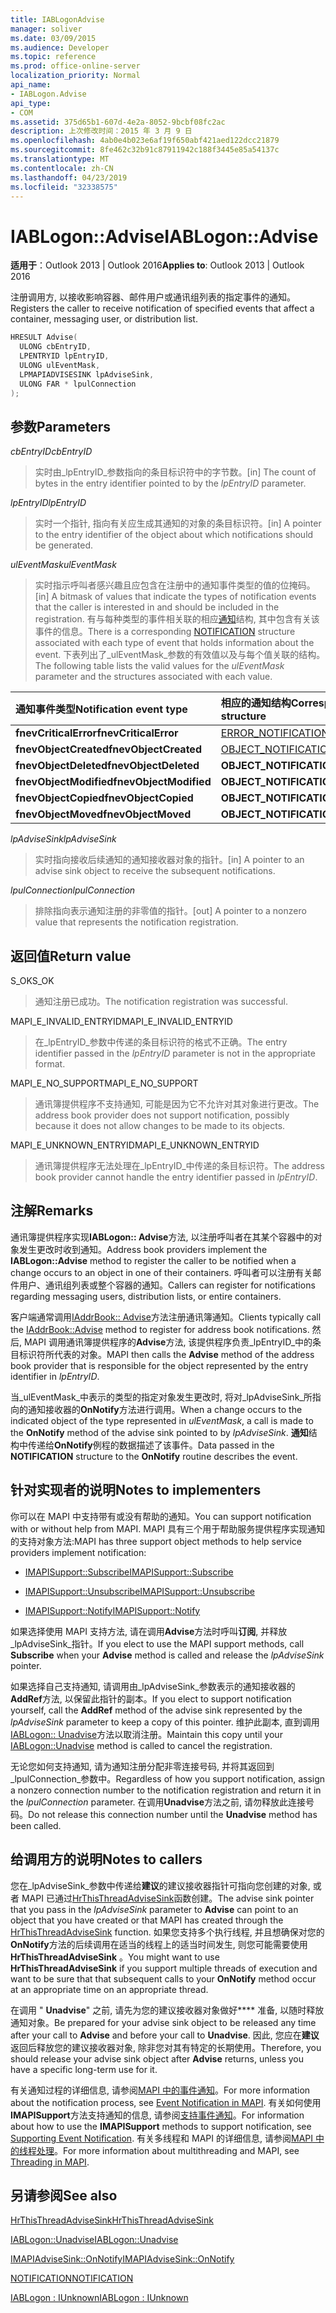 ```yaml
---
title: IABLogonAdvise
manager: soliver
ms.date: 03/09/2015
ms.audience: Developer
ms.topic: reference
ms.prod: office-online-server
localization_priority: Normal
api_name:
- IABLogon.Advise
api_type:
- COM
ms.assetid: 375d65b1-607d-4e2a-8052-9bcbf08fc2ac
description: 上次修改时间：2015 年 3 月 9 日
ms.openlocfilehash: 4ab0e4b023e6af19f650abf421aed122dcc21879
ms.sourcegitcommit: 8fe462c32b91c87911942c188f3445e85a54137c
ms.translationtype: MT
ms.contentlocale: zh-CN
ms.lasthandoff: 04/23/2019
ms.locfileid: "32338575"
---
```

# <a name="iablogonadvise"></a><span data-ttu-id="f6bd6-103">IABLogon::Advise</span><span class="sxs-lookup"><span data-stu-id="f6bd6-103">IABLogon::Advise</span></span>

  
  
<span data-ttu-id="f6bd6-104">**适用于**：Outlook 2013 | Outlook 2016</span><span class="sxs-lookup"><span data-stu-id="f6bd6-104">**Applies to**: Outlook 2013 | Outlook 2016</span></span> 
  
<span data-ttu-id="f6bd6-105">注册调用方, 以接收影响容器、邮件用户或通讯组列表的指定事件的通知。</span><span class="sxs-lookup"><span data-stu-id="f6bd6-105">Registers the caller to receive notification of specified events that affect a container, messaging user, or distribution list.</span></span>
  
```cpp
HRESULT Advise(
  ULONG cbEntryID,
  LPENTRYID lpEntryID,
  ULONG ulEventMask,
  LPMAPIADVISESINK lpAdviseSink,
  ULONG FAR * lpulConnection
);
```

## <a name="parameters"></a><span data-ttu-id="f6bd6-106">参数</span><span class="sxs-lookup"><span data-stu-id="f6bd6-106">Parameters</span></span>

 <span data-ttu-id="f6bd6-107">_cbEntryID_</span><span class="sxs-lookup"><span data-stu-id="f6bd6-107">_cbEntryID_</span></span>
  
> <span data-ttu-id="f6bd6-108">实时由_lpEntryID_参数指向的条目标识符中的字节数。</span><span class="sxs-lookup"><span data-stu-id="f6bd6-108">[in] The count of bytes in the entry identifier pointed to by the  _lpEntryID_ parameter.</span></span> 
    
 <span data-ttu-id="f6bd6-109">_lpEntryID_</span><span class="sxs-lookup"><span data-stu-id="f6bd6-109">_lpEntryID_</span></span>
  
> <span data-ttu-id="f6bd6-110">实时一个指针, 指向有关应生成其通知的对象的条目标识符。</span><span class="sxs-lookup"><span data-stu-id="f6bd6-110">[in] A pointer to the entry identifier of the object about which notifications should be generated.</span></span>
    
 <span data-ttu-id="f6bd6-111">_ulEventMask_</span><span class="sxs-lookup"><span data-stu-id="f6bd6-111">_ulEventMask_</span></span>
  
> <span data-ttu-id="f6bd6-112">实时指示呼叫者感兴趣且应包含在注册中的通知事件类型的值的位掩码。</span><span class="sxs-lookup"><span data-stu-id="f6bd6-112">[in] A bitmask of values that indicate the types of notification events that the caller is interested in and should be included in the registration.</span></span> <span data-ttu-id="f6bd6-113">有与每种类型的事件相关联的相应[通知](notification.md)结构, 其中包含有关该事件的信息。</span><span class="sxs-lookup"><span data-stu-id="f6bd6-113">There is a corresponding [NOTIFICATION](notification.md) structure associated with each type of event that holds information about the event.</span></span> <span data-ttu-id="f6bd6-114">下表列出了_ulEventMask_参数的有效值以及与每个值关联的结构。</span><span class="sxs-lookup"><span data-stu-id="f6bd6-114">The following table lists the valid values for the  _ulEventMask_ parameter and the structures associated with each value.</span></span> 
    
|<span data-ttu-id="f6bd6-115">**通知事件类型**</span><span class="sxs-lookup"><span data-stu-id="f6bd6-115">**Notification event type**</span></span>|<span data-ttu-id="f6bd6-116">**相应的**通知**结构**</span><span class="sxs-lookup"><span data-stu-id="f6bd6-116">**Corresponding **NOTIFICATION** structure**</span></span>|
|:-----|:-----|
|<span data-ttu-id="f6bd6-117">**fnevCriticalError**</span><span class="sxs-lookup"><span data-stu-id="f6bd6-117">**fnevCriticalError**</span></span> <br/> |[<span data-ttu-id="f6bd6-118">ERROR_NOTIFICATION</span><span class="sxs-lookup"><span data-stu-id="f6bd6-118">ERROR_NOTIFICATION</span></span>](error_notification.md) <br/> |
|<span data-ttu-id="f6bd6-119">**fnevObjectCreated**</span><span class="sxs-lookup"><span data-stu-id="f6bd6-119">**fnevObjectCreated**</span></span> <br/> |[<span data-ttu-id="f6bd6-120">OBJECT_NOTIFICATION</span><span class="sxs-lookup"><span data-stu-id="f6bd6-120">OBJECT_NOTIFICATION</span></span>](object_notification.md) <br/> |
|<span data-ttu-id="f6bd6-121">**fnevObjectDeleted**</span><span class="sxs-lookup"><span data-stu-id="f6bd6-121">**fnevObjectDeleted**</span></span> <br/> |<span data-ttu-id="f6bd6-122">**OBJECT_NOTIFICATION**</span><span class="sxs-lookup"><span data-stu-id="f6bd6-122">**OBJECT_NOTIFICATION**</span></span> <br/> |
|<span data-ttu-id="f6bd6-123">**fnevObjectModified**</span><span class="sxs-lookup"><span data-stu-id="f6bd6-123">**fnevObjectModified**</span></span> <br/> |<span data-ttu-id="f6bd6-124">**OBJECT_NOTIFICATION**</span><span class="sxs-lookup"><span data-stu-id="f6bd6-124">**OBJECT_NOTIFICATION**</span></span> <br/> |
|<span data-ttu-id="f6bd6-125">**fnevObjectCopied**</span><span class="sxs-lookup"><span data-stu-id="f6bd6-125">**fnevObjectCopied**</span></span> <br/> |<span data-ttu-id="f6bd6-126">**OBJECT_NOTIFICATION**</span><span class="sxs-lookup"><span data-stu-id="f6bd6-126">**OBJECT_NOTIFICATION**</span></span> <br/> |
|<span data-ttu-id="f6bd6-127">**fnevObjectMoved**</span><span class="sxs-lookup"><span data-stu-id="f6bd6-127">**fnevObjectMoved**</span></span> <br/> |<span data-ttu-id="f6bd6-128">**OBJECT_NOTIFICATION**</span><span class="sxs-lookup"><span data-stu-id="f6bd6-128">**OBJECT_NOTIFICATION**</span></span> <br/> |
   
 <span data-ttu-id="f6bd6-129">_lpAdviseSink_</span><span class="sxs-lookup"><span data-stu-id="f6bd6-129">_lpAdviseSink_</span></span>
  
> <span data-ttu-id="f6bd6-130">实时指向接收后续通知的通知接收器对象的指针。</span><span class="sxs-lookup"><span data-stu-id="f6bd6-130">[in] A pointer to an advise sink object to receive the subsequent notifications.</span></span>
    
 <span data-ttu-id="f6bd6-131">_lpulConnection_</span><span class="sxs-lookup"><span data-stu-id="f6bd6-131">_lpulConnection_</span></span>
  
> <span data-ttu-id="f6bd6-132">排除指向表示通知注册的非零值的指针。</span><span class="sxs-lookup"><span data-stu-id="f6bd6-132">[out] A pointer to a nonzero value that represents the notification registration.</span></span>
    
## <a name="return-value"></a><span data-ttu-id="f6bd6-133">返回值</span><span class="sxs-lookup"><span data-stu-id="f6bd6-133">Return value</span></span>

<span data-ttu-id="f6bd6-134">S_OK</span><span class="sxs-lookup"><span data-stu-id="f6bd6-134">S_OK</span></span> 
  
> <span data-ttu-id="f6bd6-135">通知注册已成功。</span><span class="sxs-lookup"><span data-stu-id="f6bd6-135">The notification registration was successful.</span></span>
    
<span data-ttu-id="f6bd6-136">MAPI_E_INVALID_ENTRYID</span><span class="sxs-lookup"><span data-stu-id="f6bd6-136">MAPI_E_INVALID_ENTRYID</span></span> 
  
> <span data-ttu-id="f6bd6-137">在_lpEntryID_参数中传递的条目标识符的格式不正确。</span><span class="sxs-lookup"><span data-stu-id="f6bd6-137">The entry identifier passed in the  _lpEntryID_ parameter is not in the appropriate format.</span></span> 
    
<span data-ttu-id="f6bd6-138">MAPI_E_NO_SUPPORT</span><span class="sxs-lookup"><span data-stu-id="f6bd6-138">MAPI_E_NO_SUPPORT</span></span> 
  
> <span data-ttu-id="f6bd6-139">通讯簿提供程序不支持通知, 可能是因为它不允许对其对象进行更改。</span><span class="sxs-lookup"><span data-stu-id="f6bd6-139">The address book provider does not support notification, possibly because it does not allow changes to be made to its objects.</span></span>
    
<span data-ttu-id="f6bd6-140">MAPI_E_UNKNOWN_ENTRYID</span><span class="sxs-lookup"><span data-stu-id="f6bd6-140">MAPI_E_UNKNOWN_ENTRYID</span></span> 
  
> <span data-ttu-id="f6bd6-141">通讯簿提供程序无法处理在_lpEntryID_中传递的条目标识符。</span><span class="sxs-lookup"><span data-stu-id="f6bd6-141">The address book provider cannot handle the entry identifier passed in  _lpEntryID_.</span></span>
    
## <a name="remarks"></a><span data-ttu-id="f6bd6-142">注解</span><span class="sxs-lookup"><span data-stu-id="f6bd6-142">Remarks</span></span>

<span data-ttu-id="f6bd6-143">通讯簿提供程序实现**IABLogon:: Advise**方法, 以注册呼叫者在其某个容器中的对象发生更改时收到通知。</span><span class="sxs-lookup"><span data-stu-id="f6bd6-143">Address book providers implement the **IABLogon::Advise** method to register the caller to be notified when a change occurs to an object in one of their containers.</span></span> <span data-ttu-id="f6bd6-144">呼叫者可以注册有关邮件用户、通讯组列表或整个容器的通知。</span><span class="sxs-lookup"><span data-stu-id="f6bd6-144">Callers can register for notifications regarding messaging users, distribution lists, or entire containers.</span></span> 
  
<span data-ttu-id="f6bd6-145">客户端通常调用[IAddrBook:: Advise](iaddrbook-advise.md)方法注册通讯簿通知。</span><span class="sxs-lookup"><span data-stu-id="f6bd6-145">Clients typically call the [IAddrBook::Advise](iaddrbook-advise.md) method to register for address book notifications.</span></span> <span data-ttu-id="f6bd6-146">然后, MAPI 调用通讯簿提供程序的**Advise**方法, 该提供程序负责_lpEntryID_中的条目标识符所代表的对象。</span><span class="sxs-lookup"><span data-stu-id="f6bd6-146">MAPI then calls the **Advise** method of the address book provider that is responsible for the object represented by the entry identifier in  _lpEntryID_.</span></span>
  
<span data-ttu-id="f6bd6-147">当_ulEventMask_中表示的类型的指定对象发生更改时, 将对_lpAdviseSink_所指向的通知接收器的**OnNotify**方法进行调用。</span><span class="sxs-lookup"><span data-stu-id="f6bd6-147">When a change occurs to the indicated object of the type represented in  _ulEventMask_, a call is made to the **OnNotify** method of the advise sink pointed to by  _lpAdviseSink_.</span></span> <span data-ttu-id="f6bd6-148">**通知**结构中传递给**OnNotify**例程的数据描述了该事件。</span><span class="sxs-lookup"><span data-stu-id="f6bd6-148">Data passed in the **NOTIFICATION** structure to the **OnNotify** routine describes the event.</span></span> 
  
## <a name="notes-to-implementers"></a><span data-ttu-id="f6bd6-149">针对实现者的说明</span><span class="sxs-lookup"><span data-stu-id="f6bd6-149">Notes to implementers</span></span>

<span data-ttu-id="f6bd6-150">你可以在 MAPI 中支持带有或没有帮助的通知。</span><span class="sxs-lookup"><span data-stu-id="f6bd6-150">You can support notification with or without help from MAPI.</span></span> <span data-ttu-id="f6bd6-151">MAPI 具有三个用于帮助服务提供程序实现通知的支持对象方法:</span><span class="sxs-lookup"><span data-stu-id="f6bd6-151">MAPI has three support object methods to help service providers implement notification:</span></span>
  
- [<span data-ttu-id="f6bd6-152">IMAPISupport::Subscribe</span><span class="sxs-lookup"><span data-stu-id="f6bd6-152">IMAPISupport::Subscribe</span></span>](imapisupport-subscribe.md)
    
- [<span data-ttu-id="f6bd6-153">IMAPISupport::Unsubscribe</span><span class="sxs-lookup"><span data-stu-id="f6bd6-153">IMAPISupport::Unsubscribe</span></span>](imapisupport-unsubscribe.md)
    
- [<span data-ttu-id="f6bd6-154">IMAPISupport::Notify</span><span class="sxs-lookup"><span data-stu-id="f6bd6-154">IMAPISupport::Notify</span></span>](imapisupport-notify.md)
    
<span data-ttu-id="f6bd6-155">如果选择使用 MAPI 支持方法, 请在调用**Advise**方法时呼叫**订阅**, 并释放_lpAdviseSink_指针。</span><span class="sxs-lookup"><span data-stu-id="f6bd6-155">If you elect to use the MAPI support methods, call **Subscribe** when your **Advise** method is called and release the  _lpAdviseSink_ pointer.</span></span> 
  
<span data-ttu-id="f6bd6-156">如果选择自己支持通知, 请调用由_lpAdviseSink_参数表示的通知接收器的**AddRef**方法, 以保留此指针的副本。</span><span class="sxs-lookup"><span data-stu-id="f6bd6-156">If you elect to support notification yourself, call the **AddRef** method of the advise sink represented by the  _lpAdviseSink_ parameter to keep a copy of this pointer.</span></span> <span data-ttu-id="f6bd6-157">维护此副本, 直到调用[IABLogon:: Unadvise](iablogon-unadvise.md)方法以取消注册。</span><span class="sxs-lookup"><span data-stu-id="f6bd6-157">Maintain this copy until your [IABLogon::Unadvise](iablogon-unadvise.md) method is called to cancel the registration.</span></span> 
  
<span data-ttu-id="f6bd6-158">无论您如何支持通知, 请为通知注册分配非零连接号码, 并将其返回到_lpulConnection_参数中。</span><span class="sxs-lookup"><span data-stu-id="f6bd6-158">Regardless of how you support notification, assign a nonzero connection number to the notification registration and return it in the  _lpulConnection_ parameter.</span></span> <span data-ttu-id="f6bd6-159">在调用**Unadvise**方法之前, 请勿释放此连接号码。</span><span class="sxs-lookup"><span data-stu-id="f6bd6-159">Do not release this connection number until the **Unadvise** method has been called.</span></span> 
  
## <a name="notes-to-callers"></a><span data-ttu-id="f6bd6-160">给调用方的说明</span><span class="sxs-lookup"><span data-stu-id="f6bd6-160">Notes to callers</span></span>

<span data-ttu-id="f6bd6-161">您在_lpAdviseSink_参数中传递给**建议**的建议接收器指针可指向您创建的对象, 或者 MAPI 已通过[HrThisThreadAdviseSink](hrthisthreadadvisesink.md)函数创建。</span><span class="sxs-lookup"><span data-stu-id="f6bd6-161">The advise sink pointer that you pass in the  _lpAdviseSink_ parameter to **Advise** can point to an object that you have created or that MAPI has created through the [HrThisThreadAdviseSink](hrthisthreadadvisesink.md) function.</span></span> <span data-ttu-id="f6bd6-162">如果您支持多个执行线程, 并且想确保对您的**OnNotify**方法的后续调用在适当的线程上的适当时间发生, 则您可能需要使用**HrThisThreadAdviseSink** 。</span><span class="sxs-lookup"><span data-stu-id="f6bd6-162">You might want to use **HrThisThreadAdviseSink** if you support multiple threads of execution and want to be sure that that subsequent calls to your **OnNotify** method occur at an appropriate time on an appropriate thread.</span></span> 
  
<span data-ttu-id="f6bd6-163">在调用 " **Unadvise**" 之前, 请先为您的建议接收器对象做好\*\*\*\* 准备, 以随时释放通知对象。</span><span class="sxs-lookup"><span data-stu-id="f6bd6-163">Be prepared for your advise sink object to be released any time after your call to **Advise** and before your call to **Unadvise**.</span></span> <span data-ttu-id="f6bd6-164">因此, 您应在**建议**返回后释放您的建议接收器对象, 除非您对其有特定的长期使用。</span><span class="sxs-lookup"><span data-stu-id="f6bd6-164">Therefore, you should release your advise sink object after **Advise** returns, unless you have a specific long-term use for it.</span></span> 
  
<span data-ttu-id="f6bd6-165">有关通知过程的详细信息, 请参阅[MAPI 中的事件通知](event-notification-in-mapi.md)。</span><span class="sxs-lookup"><span data-stu-id="f6bd6-165">For more information about the notification process, see [Event Notification in MAPI](event-notification-in-mapi.md).</span></span> <span data-ttu-id="f6bd6-166">有关如何使用**IMAPISupport**方法支持通知的信息, 请参阅[支持事件通知](supporting-event-notification.md)。</span><span class="sxs-lookup"><span data-stu-id="f6bd6-166">For information about how to use the **IMAPISupport** methods to support notification, see [Supporting Event Notification](supporting-event-notification.md).</span></span> <span data-ttu-id="f6bd6-167">有关多线程和 MAPI 的详细信息, 请参阅[MAPI 中的线程处理](threading-in-mapi.md)。</span><span class="sxs-lookup"><span data-stu-id="f6bd6-167">For more information about multithreading and MAPI, see [Threading in MAPI](threading-in-mapi.md).</span></span>
  
## <a name="see-also"></a><span data-ttu-id="f6bd6-168">另请参阅</span><span class="sxs-lookup"><span data-stu-id="f6bd6-168">See also</span></span>



[<span data-ttu-id="f6bd6-169">HrThisThreadAdviseSink</span><span class="sxs-lookup"><span data-stu-id="f6bd6-169">HrThisThreadAdviseSink</span></span>](hrthisthreadadvisesink.md)
  
[<span data-ttu-id="f6bd6-170">IABLogon::Unadvise</span><span class="sxs-lookup"><span data-stu-id="f6bd6-170">IABLogon::Unadvise</span></span>](iablogon-unadvise.md)
  
[<span data-ttu-id="f6bd6-171">IMAPIAdviseSink::OnNotify</span><span class="sxs-lookup"><span data-stu-id="f6bd6-171">IMAPIAdviseSink::OnNotify</span></span>](imapiadvisesink-onnotify.md)
  
[<span data-ttu-id="f6bd6-172">NOTIFICATION</span><span class="sxs-lookup"><span data-stu-id="f6bd6-172">NOTIFICATION</span></span>](notification.md)
  
[<span data-ttu-id="f6bd6-173">IABLogon : IUnknown</span><span class="sxs-lookup"><span data-stu-id="f6bd6-173">IABLogon : IUnknown</span></span>](iablogoniunknown.md)

